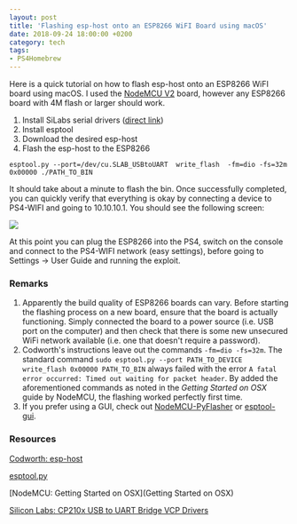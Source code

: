 ```yaml
---
layout: post
title: 'Flashing esp-host onto an ESP8266 WiFI Board using macOS'
date: 2018-09-24 18:00:00 +0200
category: tech
tags:
- PS4Homebrew
---
```


Here is a quick tutorial on how to flash esp-host onto an ESP8266 WiFI board using macOS. I used the [NodeMCU V2](https://www.amazon.de/AZDelivery-NodeMCU-ESP8266-ESP-12E-Development/dp/B06Y1LZLLY/) board, however any ESP8266 board with 4M flash or larger should work.

1. Install SiLabs serial drivers ([direct link](https://www.silabs.com/documents/public/software/Mac_OSX_VCP_Driver.zip))
2. Install esptool
3. Download the desired esp-host
4. Flash the esp-host to the ESP8266

```
esptool.py --port=/dev/cu.SLAB_USBtoUART  write_flash  -fm=dio -fs=32m 0x00000 ./PATH_TO_BIN
```

It should take about a minute to flash the bin. Once successfully completed, you can quickly verify that everything is okay by connecting a device to PS4-WIFI and going to 10.10.10.1. You should see the following screen:

![]({{site.baseurl}}/assets/images/posts/2018/18-09-24/01.jpg)

At this point you can plug the ESP8266 into the PS4, switch on the console and connect to the PS4-WIFI network (easy settings), before going to Settings -> User Guide and running the exploit.

### Remarks

1. Apparently the build quality of ESP8266 boards can vary. Before starting the flashing process on a new board, ensure that the board is actually functioning. Simply connected the board to a power source (i.e. USB port on the computer) and then check that there is some new unsecured WiFi network available (i.e. one that doesn't require a password).
2. Codworth's instructions leave out the commands ```-fm=dio -fs=32m```. The standard command ```sudo esptool.py --port PATH_TO_DEVICE write_flash 0x00000 PATH_TO_BIN``` always failed with the error ```A fatal error occurred: Timed out waiting for packet header```. By added the aforementioned commands as noted in the *Getting Started on OSX* guide by NodeMCU, the flashing worked perfectly first time.
3. If you prefer using a GUI, check out [NodeMCU-PyFlasher](https://github.com/marcelstoer/nodemcu-pyflasher/releases) or [esptool-gui](https://github.com/Rodmg/esptool-gui/releases).

### Resources

[Codworth: esp-host](https://github.com/Codworth/esp-host)

[esptool.py](https://github.com/espressif/esptool)

[NodeMCU: Getting Started on OSX](Getting Started on OSX)

[Silicon Labs: CP210x USB to UART Bridge VCP Drivers](https://www.silabs.com/products/development-tools/software/usb-to-uart-bridge-vcp-drivers)

